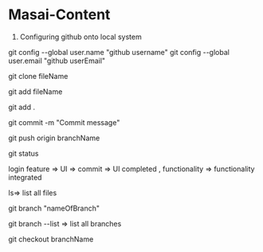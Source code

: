 # Masai-Content

1. Configuring github onto local system

git config --global user.name "github username"
git config --global user.email "github userEmail"

git clone fileName

<!-- add, commit, push -->

git add fileName

git add .

git commit -m "Commit message"

git push origin branchName

git status

login feature => UI => commit => UI completed
, functionality => functionality integrated

ls=> list all files

git branch "nameOfBranch"

git branch --list => list all branches

git checkout branchName
